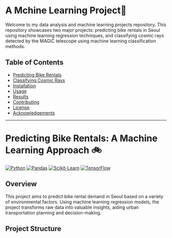 # A Mchine Learning  Project🚀

Welcome to my data analysis and machine learning projects repository. This repository showcases two major projects: predicting bike rentals in Seoul using machine learning regression techniques, and classifying cosmic rays detected by the MAGIC telescope using machine learning classification methods.

## Table of Contents
- [Predicting Bike Rentals](#predicting-bike-rentals-a-machine-learning-approach-)
- [Classifying Cosmic Rays](#classifying-cosmic-rays-insights-from-magic-telescope-data-)
- [Installation](#installation)
- [Usage](#usage)
- [Results](#results)
- [Contributing](#contributing)
- [License](#license)
- [Acknowledgements](#acknowledgements)

---

# Predicting Bike Rentals: A Machine Learning Approach 🚲

[![Python](https://img.shields.io/badge/Python-3.8%2B-blue)](https://www.python.org/)
[![Pandas](https://img.shields.io/badge/Pandas-1.1.5-orange)](https://pandas.pydata.org/)
[![Scikit-Learn](https://img.shields.io/badge/Scikit--Learn-0.24.2-yellowgreen)](https://scikit-learn.org/stable/)
[![TensorFlow](https://img.shields.io/badge/TensorFlow-2.4.1-orange)](https://www.tensorflow.org/)

## Overview

This project aims to predict bike rental demand in Seoul based on a variety of environmental factors. Using machine learning regression models, the project transforms raw data into valuable insights, aiding urban transportation planning and decision-making.

## Project Structure

